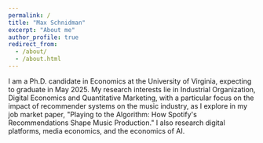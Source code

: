 ```yaml
---
permalink: /
title: "Max Schnidman"
excerpt: "About me"
author_profile: true
redirect_from: 
  - /about/
  - /about.html
---
```


I am a Ph.D. candidate in Economics at the University of Virginia, expecting to graduate in May 2025. My research interests lie in Industrial Organization, Digital Economics and Quantitative Marketing, with a particular focus on the impact of recommender systems on the music industry, as I explore in my job market paper, "Playing to the Algorithm: How Spotify's Recommendations Shape Music Production." I also research digital platforms, media economics, and the economics of AI. 
